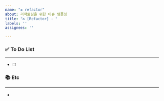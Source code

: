 ```yaml
---
name: "♻️ refactor"
about: 리팩토링을 위한 이슈 템플릿
title: "♻️ [Refactor] - "
labels: ''
assignees: ''

---
```


### ✅ To Do List

---
- [ ] 

### 📚 Etc

---
-
